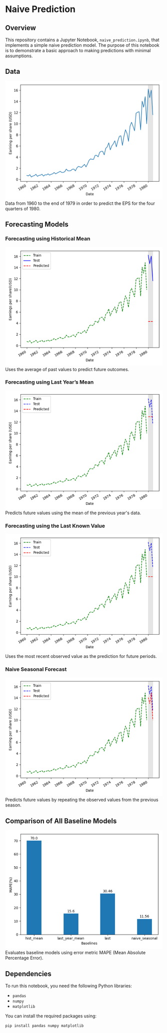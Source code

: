 # Naive Prediction

## Overview
This repository contains a Jupyter Notebook, `naive_prediction.ipynb`, that implements a simple naive prediction model. The purpose of this notebook is to demonstrate a basic approach to making predictions with minimal assumptions.

## Data
![Data](ts1.png)  
Data from 1960 to the end of 1979 in order to predict the EPS for the four quarters of 1980.

## Forecasting Models
### Forecasting using Historical Mean
![Forecasting using Historical Mean](ts2.png)  
Uses the average of past values to predict future outcomes.

### Forecasting using Last Year’s Mean
![Forecasting using Last Year’s Mean](ts3.png)  
Predicts future values using the mean of the previous year's data.

### Forecasting using the Last Known Value
![Forecasting using the Last Known Value](ts4.png)  
Uses the most recent observed value as the prediction for future periods.

### Naive Seasonal Forecast
![Naive Seasonal Forecast](ts5.png)  
Predicts future values by repeating the observed values from the previous season.

## Comparison of All Baseline Models
![Comparison of All Baseline Models](ts6.png)  
Evaluates baseline models using error metric MAPE (Mean Absolute Percentage Error).

## Dependencies
To run this notebook, you need the following Python libraries:
- `pandas`
- `numpy`
- `matplotlib`

You can install the required packages using:
```bash
pip install pandas numpy matplotlib
